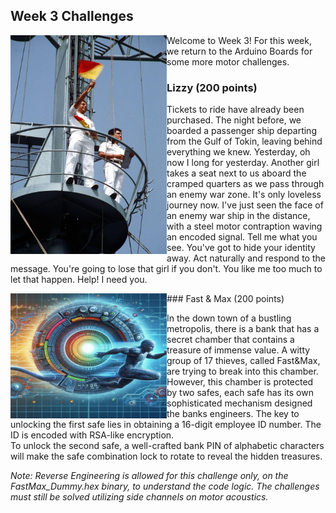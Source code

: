 ## Week 3 Challenges

<img src="https://github.com/TrustworthyComputing/csaw_esc_2024/blob/main/challenges/week3/submarine.jpg" alt="" align="left" width="250" height="350" title="Submarine">

Welcome to Week 3! For this week, we return to the Arduino Boards for some more motor challenges. 


### Lizzy (200 points)

Tickets to ride have already been purchased. The night before, we boarded a passenger ship departing from the Gulf of Tokin,  leaving behind everything we knew. Yesterday, oh now I long for yesterday. Another girl takes a seat next to us aboard the cramped quarters as we pass through an enemy war zone. It's only loveless journey now.  I've just seen the face of an enemy war ship in the distance, with a steel motor contraption waving an encoded signal. Tell me what you see. You've got to hide your identity away. Act naturally and respond to the message. You're going to lose that girl if you don't. You like me too much to let that happen. Help! I need you.

<img src="https://github.com/TrustworthyComputing/csaw_esc_2024/blob/main/challenges/week3/Fast&Max.jpg" alt="" align="left" width="250" height="200" title="FastMax">
### Fast & Max (200 points)

In the down town of a bustling metropolis, there is a bank that has a secret chamber that contains a treasure of immense value. A witty group of 17 thieves, called Fast&Max, are trying to break into this chamber. However, this chamber is protected by two safes, each safe has its own sophisticated mechanism designed the banks engineers. 
The key to unlocking the first safe lies in obtaining a 16-digit employee ID number. The ID is encoded with RSA-like encryption.  
To unlock the second safe, a well-crafted bank PIN of alphabetic characters will make the safe combination lock to rotate to reveal the hidden treasures.

*Note: Reverse Engineering is allowed for this challenge only, on the FastMax_Dummy.hex binary, to understand the code logic. The challenges must still be solved utilizing side channels on motor acoustics.*  
